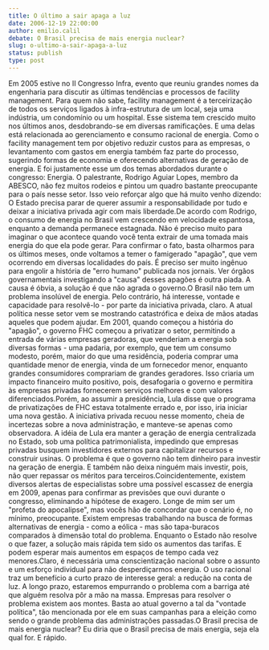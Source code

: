 ```yaml
---
title: O último a sair apaga a luz
date: 2006-12-19 22:00:00
author: emilio.calil
debate: O Brasil precisa de mais energia nuclear?
slug: o-ultimo-a-sair-apaga-a-luz
status: publish 
type: post
---
```


Em 2005 estive no II Congresso Infra, evento que reuniu grandes nomes da engenharia para discutir as últimas tendências e processos de facility management. Para quem não sabe, facility management é a terceirização de todos os serviços ligados à infra-estrutura de um local, seja uma indústria, um condomínio ou um hospital. Esse sistema tem crescido muito nos últimos anos, desdobrando-se em diversas ramificações. E uma delas está relacionada ao gerenciamento e consumo racional de energia. Como o facility management tem por objetivo reduzir custos para as empresas, o levantamento com gastos em energia também faz parte do processo, sugerindo formas de economia e oferecendo alternativas de geração de energia. E foi justamente esse um dos temas abordados durante o congresso: Energia. O palestrante, Rodrigo Aguiar Lopes, membro da ABESCO, não fez muitos rodeios e pintou um quadro bastante preocupante para o país nesse setor. Isso veio reforçar algo que há muito venho dizendo: O Estado precisa parar de querer assumir a responsabilidade por tudo e deixar a iniciativa privada agir com mais liberdade.De acordo com Rodrigo, o consumo de energia no Brasil vem crescendo em velocidade espantosa, enquanto a demanda permanece estagnada. Não é preciso muito para imaginar o que acontece quando você tenta extrair de uma tomada mais energia do que ela pode gerar. Para confirmar o fato, basta olharmos para os últimos meses, onde voltamos a temer o famigerado "apagão", que vem ocorrendo em diversas localidades do país. É preciso ser muito ingênuo para engolir a história de "erro humano" publicada nos jornais. Ver órgãos governamentais investigando a "causa" desses apagões é outra piada. A causa é óbvia, a solução é que não agrada o governo.O Brasil não tem um problema insolúvel de energia. Pelo contrário, há interesse, vontade e capacidade para resolvê-lo - por parte da iniciativa privada, claro. A atual política nesse setor vem se mostrando catastrófica e deixa de mãos atadas aqueles que podem ajudar. Em 2001, quando começou a história do "apagão", o governo FHC começou a privatizar o setor, permitindo a entrada de várias empresas geradoras, que venderiam a energia sob diversas formas - uma padaria, por exemplo, que tem um consumo modesto, porém, maior do que uma residência, poderia comprar uma quantidade menor de energia, vinda de um fornecedor menor, enquanto grandes consumidores comprariam de grandes geradores. Isso criaria um impacto financeiro muito positivo, pois, desafogaria o governo e permitira às empresas privadas fornecerem serviços melhores e com valores diferenciados.Porém, ao assumir a presidência, Lula disse que o programa de privatizações de FHC estava totalmente errado e, por isso, iria iniciar uma nova gestão. A iniciativa privada recuou nesse momento, cheia de incertezas sobre a nova administração, e manteve-se apenas como observadora. A idéia de Lula era manter a geração de energia centralizada no Estado, sob uma política patrimonialista, impedindo que empresas privadas busquem investidores externos para capitalizar recursos e construir usinas. O problema é que o governo não tem dinheiro para investir na geração de energia. E também não deixa ninguém mais investir, pois, não quer repassar os méritos para terceiros.Coincidentemente, existem diversos alertas de especialistas sobre uma possível escassez de energia em 2009, apenas para confirmar as previsões que ouvi durante o congresso, eliminando a hipótese de exagero. Longe de mim ser um "profeta do apocalipse", mas vocês hão de concordar que o cenário é, no mínimo, preocupante. Existem empresas trabalhando na busca de formas alternativas de energia - como a eólica - mas são tapa-buracos comparados à dimensão total do problema. Enquanto o Estado não resolve o que fazer, a solução mais rápida tem sido os aumentos das tarifas. E podem esperar mais aumentos em espaços de tempo cada vez menores.Claro, é necessária uma conscientização nacional sobre o assunto e um esforço individual para não desperdiçarmos energia. O uso racional traz um benefício a curto prazo de interesse geral: a redução na conta de luz. A longo prazo, estaremos empurrando o problema com a barriga até que alguém resolva pôr a mão na massa. Empresas para resolver o problema existem aos montes. Basta ao atual governo a tal da "vontade política", tão mencionada por ele em suas campanhas para a eleição como sendo o grande problema das administrações passadas.O Brasil precisa de mais energia nuclear? Eu diria que o Brasil precisa de mais energia, seja ela qual for. E rápido.
